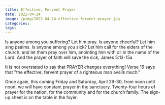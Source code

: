 ```yaml
---
title: Effective, Fervent Prayer
date: 2022-04-24
image: /pimg/2022-04-24-effective-fervent-prayer.jpg
categories:
tags:
---
```


<p data-block-key="qh8l0">Is anyone among you suffering? Let him pray. Is anyone cheerful? Let him sing psalms. Is anyone among you sick? Let him call for the elders of the church, and let them pray over him, anointing him with oil in the name of the Lord. And the prayer of faith will save the sick, James 5:13-15a </p><p data-block-key="bm2bd">It is not overstated to say that PRAYER changes everything! Verse 16 says that &quot;the effective, fervent prayer of a righteous man avails much.&quot;</p><p data-block-key="6lob2">Once again, this coming Friday and Saturday, April 29-30, from noon until noon, we will have constant prayer in the sanctuary. Twenty-four hours of prayer for the nation, for the community and for the church family. The sign-up sheet is on the table in the foyer.  </p>


